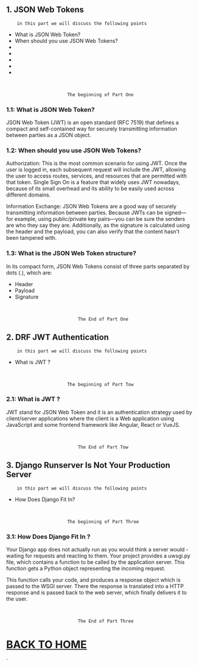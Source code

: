 ## 1.  JSON Web Tokens

        in this part we will discuss the following points

* What is JSON Web Token?
* When should you use JSON Web Tokens?
* 
*
*
*
*

<br/>

                           The beginning of Part One

### 1.1: What is JSON Web Token?

JSON Web Token (JWT) is an open standard (RFC 7519) that defines a compact and self-contained way for securely transmitting information between parties as a JSON object.
### 1.2: When should you use JSON Web Tokens?

Authorization: This is the most common scenario for using JWT. Once the user is logged in, each subsequent request will include the JWT, allowing the user to access routes, services, and resources that are permitted with that token. Single Sign On is a feature that widely uses JWT nowadays, because of its small overhead and its ability to be easily used across different domains.

Information Exchange: JSON Web Tokens are a good way of securely transmitting information between parties. Because JWTs can be signed—for example, using public/private key pairs—you can be sure the senders are who they say they are. Additionally, as the signature is calculated using the header and the payload, you can also verify that the content hasn't been tampered with.

### 1.3: What is the JSON Web Token structure?

In its compact form, JSON Web Tokens consist of three parts separated by dots (.), which are:
- Header
- Payload
- Signature

<br/>

    
                               The End of Part One

## 2. DRF JWT Authentication

        in this part we will discuss the following points

* What is JWT ?


<br/>

                           The beginning of Part Tow

### 2.1: What is JWT ?
JWT stand for JSON Web Token and it is an authentication strategy used by client/server applications where the client is a Web application using JavaScript and some frontend framework like Angular, React or VueJS.

<br/>

    
                               The End of Part Tow

## 3. Django Runserver Is Not Your Production Server

        in this part we will discuss the following points

* How Does Django Fit In? 
<br/>

                           The beginning of Part Three

### 3.1: How Does Django Fit In ? 
Your Django app does not actually run as you would think a server would - waiting for requests and reacting to them. Your project provides a uwsgi.py file, which contains a function to be called by the application server. This function gets a Python object representing the incoming request.

This function calls your code, and produces a response object which is passed to the WSGI server. There the response is translated into a HTTP response and is passed back to the web server, which finally delivers it to the user.

<br/>

    
                               The End of Part Three

# [BACK TO HOME](https://jehadabuawwad.github.io/reading-notes)
`